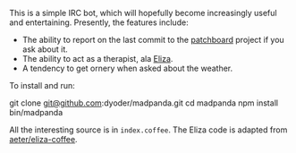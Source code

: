 This is a simple IRC bot, which will hopefully become increasingly useful and entertaining. Presently, the features include:

* The ability to report on the last commit to the [patchboard][] project if you ask about it.
* The ability to act as a therapist, ala [Eliza][].
* A tendency to get ornery when asked about the weather.

[patchboard]: https://github.com/automatthew/patchboard
[Eliza]: http://en.wikipedia.org/wiki/ELIZA

To install and run:

  git clone git@github.com:dyoder/madpanda.git
  cd madpanda
  npm install
  bin/madpanda
  
All the interesting source is in `index.coffee`. The Eliza code is adapted from [aeter/eliza-coffee][].

[aeter/eliza-coffee]: https://github.com/aeter/eliza-coffee